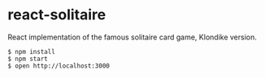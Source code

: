 # react-solitaire

React implementation of the famous solitaire card game, Klondike version. 

```
$ npm install 
$ npm start
$ open http://localhost:3000
```
